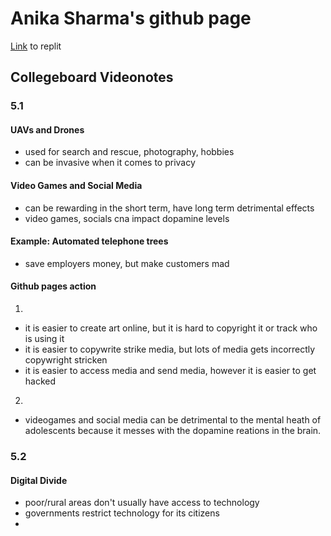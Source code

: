 # Anika Sharma's github page

[Link](https://replit.com/@AnikaSharma14/AnikaIndi#test.py) to replit 

## Collegeboard Videonotes
### 5.1 
#### UAVs and Drones
- used for search and rescue, photography, hobbies
- can be invasive when it comes to privacy
#### Video Games and Social Media
- can be rewarding in the short term, have long term detrimental effects
- video games, socials cna impact dopamine levels
#### Example: Automated telephone trees
- save employers money, but make customers mad
#### Github pages action
1. 
- it is easier to create art online, but it is hard to copyright it or track who is using it
- it is easier to copywrite strike media, but lots of media gets incorrectly copywright stricken
- it is easier to access media and send media, however it is easier to get hacked
2.
- videogames and social media can be detrimental to the mental heath of adolescents because it messes with the dopamine reations in the brain. 
### 5.2
#### Digital Divide
- poor/rural areas don't usually have access to technology
- governments restrict technology for its citizens
- 
